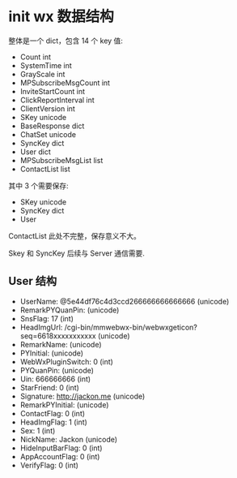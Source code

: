 # init wx 数据结构


整体是一个 dict，包含 14 个 key 值:

- Count int
- SystemTime int
- GrayScale int
- MPSubscribeMsgCount int
- InviteStartCount int
- ClickReportInterval int
- ClientVersion int
- SKey unicode
- BaseResponse dict
- ChatSet unicode
- SyncKey dict
- User dict
- MPSubscribeMsgList list
- ContactList list

其中 3 个需要保存:

- SKey unicode
- SyncKey dict
- User

ContactList 此处不完整，保存意义不大。

Skey 和 SyncKey 后续与 Server 通信需要.

## User 结构

- UserName: @5e44df76c4d3ccd266666666666666 (unicode)
- RemarkPYQuanPin:  (unicode)
- SnsFlag: 17 (int)
- HeadImgUrl: /cgi-bin/mmwebwx-bin/webwxgeticon?seq=6618xxxxxxxxxxx (unicode)
- RemarkName:  (unicode)
- PYInitial:  (unicode)
- WebWxPluginSwitch: 0 (int)
- PYQuanPin:  (unicode)
- Uin: 666666666 (int)
- StarFriend: 0 (int)
- Signature: http://jackon.me (unicode)
- RemarkPYInitial:  (unicode)
- ContactFlag: 0 (int)
- HeadImgFlag: 1 (int)
- Sex: 1 (int)
- NickName: Jackon (unicode)
- HideInputBarFlag: 0 (int)
- AppAccountFlag: 0 (int)
- VerifyFlag: 0 (int)
